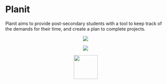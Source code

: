 # Planit


Planit aims to provide post-secondary students with a tool to keep track of the demands for their time, and create a plan to complete projects.


<p align="center">
<img src="https://lh3.googleusercontent.com/WF6GA8gTuefLPS7QtqlUlgQCOfDlle2S9srCHsmXhAu5Q-42xXVShDpST0LUvPyg8VLy5RFR44zGCtWJvs0uAnSDjsMtWLH7dFV_covSyIDOYD9qWNWVNGBFjw7DMsDo2VDDIyQNKFJLn8_F6wEgUg6y6pLJc9WOjI3GQTEvQ4kwlnAfvmbg7qRQu1p0nVSHZWzHlt8KoAy5bb_gQGY6dXQbyfQbQE9U20d-Ts-lwvEMXJdOBsMD0iKPjJUak-OsJOT4GkxnfmDlaThd7blvLHLk8GdrXvIt5HZ08ZIVhsupGo07nOziF7nzMVOaU1qNPuBQWHaC-087te57E6v38CcPIIYiT3j7uCado7P0qSHscEVG2jAx5aQzv-BqMQfu--ZCGmgDsQlFpjSjUhUZNIWXb1PHtjDcLtwoApUWn4Ji7oKhavFYeaOtMhVV-__F1GspejbLe4tFBKkeHj3YTKx57YA9w2VbQ7BwVlqlrEs36ZfhxAxe437cA3j_-T3RTyBbDC3OjfJn1-YeLEWXci-ximZUql0726ItWWaTtb2xj-Svh3WX8eFXa7WtFQX9SFgB1fpX6jeRt4WsxCC39OHf7TFu9SusGAYRtyrWsxq4R73SXckDIj1K4_VqblRMH_VNRg0woPpYtv5SwA8k-mYt4Zu0NSAq7W8PeOi2zmtDjmafabdfwQ=w1192-h792-no" >
</p>

<p align="center">
<img src="https://lh3.googleusercontent.com/mdFxvI_FZOaQ7G1ZwKc1A3cGOGxzWkYSgR0dlnT9ul4cDEwGJbbz4GNQmoGHqa-4oiS-mxwJ9hFz3XdrxvDVxLzStXsv7HQ3lTdqF4U750y890kncA0-AY3trpjqOyE3rRkdS6f2KJE1OoW4plCg0IJNK0tKrYnMtkeqAXPOvGS_YqMRQxxfU2jOQ2599y6Pgz6N7AZi3LEzBAfisg9r3h754zpiDxKR0mBG0yY_Y5cDYK4LVVDL4K1j2dGne7iZlJFVtBjQCLDfUCKsQC7HL4xu_ahWo9dqqazcZzTaTJs7gHvRVukqb50UKlY9YXCl-0vycDg491DbCuyYL0YtdOKOs_v6yOhEZI2mt6oU7PAAxyCx-epNDNDiv-uscqM2e2p6Zqj_iifiDRtIX4VtD4YhOCHL5yLfZG9_AXZv32PQqMlAru-b2hUihQENX2EYYTNdBGeYTB4IKe7WmX7tNPQSF50VMST57SMv8OCtwPG4Tt0if-1Nb2pIHY8UJ1TxaWXrIoQ3MKi-HjKvQDmPCNwEY7ferE7wAgwOZUtdajw3y56bPOWCyM54f26KQQ1cQ_hRYqJGWxegUl61MpL7pLBhk9shTJDvyJGHR0K3mgIlTIug5z-593-u7tZVVNnIFzxB8ea8VkoVE2YIq7ALAYJqbJ9n80dfmsMPhThMMdNyjBjNnL5RmQ=w1192-h792-no" >
</p>

<p align="center">
<img src="https://lh3.googleusercontent.com/yQE6o1kednPKJGE6yvUmdrV4NGvW8Junzk3nDgP-MmslxC3N4In2fqEBKKMFDeXHypxwZ2Xdk2o5jKSEoCcK2EcvK4Ned0s0NrcRDIQ9uv7lJKVBvm2NfF1JgzOQvo1NOEbfb0_7LkfrqPQdVT29jDTUa-_MMjEBZfDw-qQNk7OKCAMJtTxuMi9tRfgfRwU8wwbp1iDEszzXnEZv5qxC4izVEGzudlHbX_fEjIbBUJfoWKZGbDPuCjNE7_llvkrSjk5QrgSquhjBN2p2QjpG96xlrBSddOaBLVXz3MtIyVfGPm_VZaCjCTxjnlI4-GxMLtFEqYh3QEFTdMwD9NcwCKK_EWOVdJGwff2w9-X7DVI6TDPJqvgH4AIE32KUvesuzghFQBAUpWQIxZ3KFHiYzIilJ8ETbjX4FHzkYkEbyRvE70_ksXtB_b0AriEnp1Utovp0hGcsksqgQTSjSZKJMKRt3Yj2Q5kE824hk6kpUgSqVqSTz_WSwZDIbWE0QmhbNn5E4QA0ICvzjDvIpP0GpJo6-iMKU0lkU7vL2KO2mQb7vUYtM4yzmPCSqoDwWYJfOAx2rkhL1jF7Fy5019Kw-nYftsgPOGsmR3xCkVBXJKMvcZTEISU1XZuys13uDG5UfEOzve52f3A6T5xSgleEL6vcb8eJS4UAtTMFn5nraM9vW0aLyLXldmy30EKNcu8V-LmQpaw32lLj8kv4_N82KYyr5SD_4wHpnzATrWs2LkqBKPk=s854-no" width="75px" height="75px"> 
</p>
